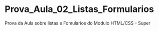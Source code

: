 # Prova_Aula_02_Listas_Formularios
Prova da Aula sobre listas e Fomularios do Modulo HTML/CSS - Super
